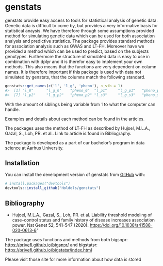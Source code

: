 
<!-- README.md is generated from README.Rmd. Please edit that file -->

# genstats

<!-- badges: start -->
<!-- badges: end -->

genstats provide easy access to tools for statistical analysis of
genetic data. Genetic data is difficult to come by, but provides a very
informative basis for statistical anaysis. We have therefore through
some assumptions provided method for simulating genetic data which can
be used for both association analysis and predictive statistics. The
package provides standard methods for association analysis such as GWAS
and LT-FH. Moreover have we provided a method which can be used to
predict, based on the subjects genotypes. Furthermore the structure of
simulated data is easy to use in combination with dplyr and it is
therefor easy to implement your own methods. This also means that the
functions are very dependent on column names. It is therefore important
if this package is used with data not simulated by genstats, that the
columns match the following standard.

``` r
genstats::get_names(c('l', 'l_g', 'pheno'), n_sib = 1)
#>  [1] "l_0"      "l_g_0"    "pheno_0"  "l_p1"     "l_g_p1"   "pheno_p1"
#>  [7] "l_p2"     "l_g_p2"   "pheno_p2" "l_s3"     "l_g_s3"   "pheno_s3"
```

With the amount of siblings being variable from 1 to what the computer
can handle.

Examples and details about each method can be found in the articles.

The packages uses the method of LT-FH as described by Hujoel, M.L.A.,
Gazal, S., Loh, PR. et al.. Link to article is found in Bibliography.

The package is developed as a part of our bachelor’s program in data
science at Aarhus University.

## Installation

You can install the development version of genstats from
[GitHub](https://github.com/) with:

``` r
# install.packages("devtools")
devtools::install_github("Holdols/genstats")
```

## Bibliography

-   Hujoel, M.L.A., Gazal, S., Loh, PR. et al. Liability threshold
    modeling of case–control status and family history of disease
    increases association power. Nat Genet 52, 541–547 (2020).
    <https://doi.org/10.1038/s41588-020-0613-6>"

The package uses functions and methods from both bigsnpr:
<https://privefl.github.io/bigsnpr/> and bigstatsr:
<https://privefl.github.io/bigstatsr/index.html>

Please visit those site for more information about how data is stored
